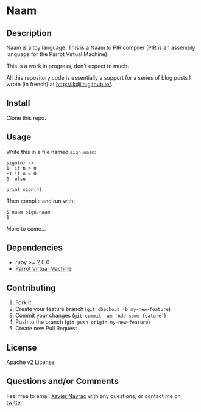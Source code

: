 Naam
================

Description
-----------
Naam is a toy language. This is a Naam to PIR compiler (PIR is an assembly
language for the Parrot Virtual Machine).

This is a work in progress, don't expect to much.

All this repository code is essentially a support for a series of
blog posts I wrote (in french) at http://lkdjiin.github.io/.

Install
-------------------------

Clone this repo.

Usage
--------------------------
Write this in a file named `sign.naam`:

    sign(n) ->
    1  if n > 0
    -1 if n < 0
    0  else
    
    print sign(4)

Then compile and run with:

    $ naam sign.naam
    1

More to come…


Dependencies
--------------------------

  * ruby >= 2.0.0
  * [Parrot Virtual Machine](http://www.parrot.org/)

Contributing
-------------------------

1. Fork it
2. Create your feature branch (`git checkout -b my-new-feature`)
3. Commit your changes (`git commit -am 'Add some feature'`)
4. Push to the branch (`git push origin my-new-feature`)
5. Create new Pull Request

License
--------------------------
Apache v2 License


Questions and/or Comments
--------------------------

Feel free to email [Xavier Nayrac](mailto:xavier.nayrac@gmail.com)
with any questions, or contact me on [twitter](https://twitter.com/lkdjiin).
